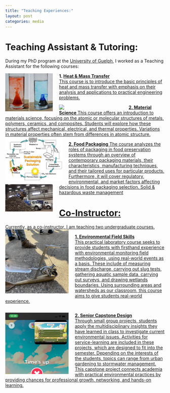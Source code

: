 ```yaml
---
title: "Teaching Experiences:"
layout: post
categories: media
---
```


# Teaching Assistant & Tutoring:
During my PhD program at the <a href="https://www.uoguelph.ca/">University of Guelph</a>, I worked as a Teaching Assistant for the following courses: 
<div>
    <img align="left" width="150" src="/File/Density.png" style="margin-right: 20px;">
    <p><strong> 1. <a href="https://www.uoguelph.ca/engineering/system/files/3430_3.pdf">Heat & Mass Transfer</strong><br>
 This course is to introduce the basic principles of heat and mass transfer with emphasis on their analysis and applications to practical engineering problems.</p>
 </div>

 
<img align="left" width="200" src="/File/Picture3.png" style="margin-right: 20px;">
<p><strong> 2. <a href="https://www.uoguelph.ca/engineering/course-outlines/material-science-engg2120">Material Science</strong><be>
This course offers an introduction to materials science, focusing on the atomic or molecular structures of metals, polymers, ceramics, and composites. Students will explore how these structures affect mechanical, electrical, and thermal properties. Variations in material properties often stem from differences in atomic structure.
 </div>

    
 <img align="left" width="180" src="/File/Packaging mat.PNG" style="margin-right: 20px;">
<p><strong> 2. <a href="https://www.uoguelph.ca/engineering/course-outlines/material-science-engg2120">Food Packaging</strong><be>
The course analyzes the roles of packaging in food preservation systems through an overview of contemporary packaging materials, their characteristics, manufacturing techniques, and their tailored uses for particular products. Furthermore, it will cover regulatory, environmental, and market factors affecting decisions in food packaging selection.
</div>

<img align="left" width="150" src="/File/Guelph.png" style="margin-right: 20px;">
Solid & hazardous waste management  

# Co-Instructor:

<div>
    Currently, as a co-instructor, I am teaching two undergraduate courses. 
    <img align="left" width="200" src="/File/NRES338.jpg" style="margin-right: 20px;">
    <p><strong>1. Environmental Field Skills</strong><br>
  This practical laboratory course seeks to provide students with firsthand experience with environmental monitoring field methodologies, using real-world events as a basis. These include of measuring stream discharge, carrying out slug tests, gathering aquatic sample data, carrying out surveys, and drawing wetlands boundaries. Using surrounding areas and watersheds as our classroom, this course aims to give students real-world experience.</p>
</div>

<div style="clear:both;"></div>

<div>
    <img align="left" width="200" src="/File/NRES497.PNG" style="margin-right: 20px;">
    <p><strong>2. Senior Capstone Design</strong><br>
    Through small group projects, students apply the multidisciplinary insights they have learned in class to investigate current environmental issues. Activities for service-learning are included in these projects, which are designed to fit into the semester. Depending on the interests of the students, topics can range from urban gardening to stormwater management. This capstone project connects academia with practical environmental practices by providing chances for professional growth, networking, and hands-on learning.</p>
</div>





